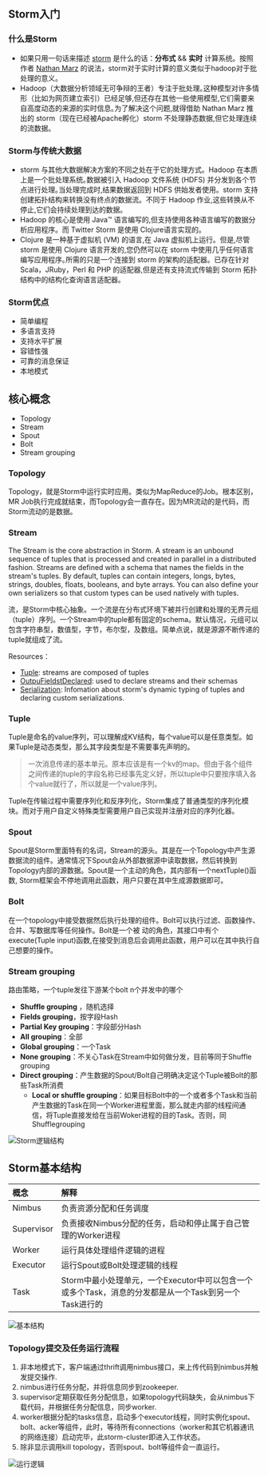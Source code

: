 ## Storm入门



### 什么是Storm

- 如果只用一句话来描述 [storm](http://storm.apache.org/) 是什么的话：**分布式** && **实时** 计算系统。按照作者 [Nathan Marz](http://nathanmarz.com/) 的说法，storm对于实时计算的意义类似于hadoop对于批处理的意义。
- Hadoop（大数据分析领域无可争辩的王者）专注于批处理｡这种模型对许多情形（比如为网页建立索引）已经足够,但还存在其他一些使用模型,它们需要来自高度动态的来源的实时信息｡为了解决这个问题,就得借助 Nathan Marz 推出的 storm（现在已经被Apache孵化）storm 不处理静态数据,但它处理连续的流数据。



### Storm与传统大数据

- storm 与其他大数据解决方案的不同之处在于它的处理方式。Hadoop 在本质上是一个批处理系统｡数据被引入 Hadoop 文件系统 (HDFS) 并分发到各个节点进行处理｡当处理完成时,结果数据返回到 HDFS 供始发者使用。storm 支持创建拓扑结构来转换没有终点的数据流。不同于 Hadoop 作业,这些转换从不停止,它们会持续处理到达的数据。
- Hadoop 的核心是使用 Java™ 语言编写的,但支持使用各种语言编写的数据分析应用程序。而 Twitter Storm 是使用 Clojure语言实现的。
- Clojure 是一种基于虚拟机 (VM) 的语言,在 Java 虚拟机上运行。但是,尽管 storm 是使用 Clojure 语言开发的,您仍然可以在 storm 中使用几乎任何语言编写应用程序｡所需的只是一个连接到 storm 的架构的适配器。已存在针对 Scala，JRuby，Perl 和 PHP 的适配器,但是还有支持流式传输到 Storm 拓扑结构中的结构化查询语言适配器。



### Storm优点

- 简单编程
- 多语言支持
- 支持水平扩展
- 容错性强
- 可靠的消息保证
- 本地模式



## 核心概念



- Topology
- Stream
- Spout
- Bolt
- Stream grouping





### Topology

Topology，就是Storm中运行实时应用。类似为MapReduce的Job。根本区别，MR Job执行完成就结束，而Topology会一直存在。因为MR流动的是代码，而Storm流动的是数据。



### Stream

The Stream is the core abstraction in Storm. A stream is an unbound sequence of tuples that is processed and created in parallel in a distributed fashion. Streams are defined with a schema that names the fields in the stream's tuples. By default, tuples can contain integers, longs, bytes, strings, doubles, floats, booleans, and byte arrays. You can also define your own serializers so that custom types can be used natively with tuples.



流，是Storm中核心抽象。一个流是在分布式环境下被并行创建和处理的无界元组（tuple）序列。一个Stream中的tuple都有固定的schema。默认情况，元组可以包含字符串型，数值型，字节，布尔型，及数组。简单点说，就是源源不断传递的tuple就组成了流。

Resources：

- [Tuple](http://storm.apache.org/releases/1.0.2/javadocs/org/apache/storm/tuple/Tuple.html): streams are composed of tuples
- [OutpuFieldstDeclared](http://storm.apache.org/releases/1.0.2/javadocs/org/apache/storm/topology/OutputFieldsDeclarer.html): used to declare streams and their schemas
- [Serialization](http://storm.apache.org/releases/1.0.2/Serialization.html): Infomation about storm's dynamic typing of tuples and declaring custom serializations.



### Tuple

Tuple是命名的value序列，可以理解成KV结构，每个value可以是任意类型。如果Tuple是动态类型，那么其字段类型是不需要事先声明的。

> 一次消息传递的基本单元。原本应该是有一个kv的map。但由于各个组件之间传递的tuple的字段名称已经事先定义好，所以tuple中只要按序填入各个value就行了，所以就是一个value序列。

Tuple在传输过程中需要序列化和反序列化，Storm集成了普通类型的序列化模块。而对于用户自定义特殊类型需要用户自己实现并注册对应的序列化器。



### Spout

Spout是Storm里面特有的名词，Stream的源头。其是在一个Topology中产生源数据流的组件。通常情况下Spout会从外部数据源中读取数据，然后转换到Topology内部的源数据。Spout是一个主动的角色，其内部有一个nextTuple()函数, Storm框架会不停地调用此函数，用户只要在其中生成源数据即可。



### Bolt

在一个topology中接受数据然后执行处理的组件。Bolt可以执行过滤、函数操作、合并、写数据库等任何操作。Bolt是一个被 动的角色，其接口中有个execute(Tuple input)函数,在接受到消息后会调用此函数，用户可以在其中执行自己想要的操作。



### Stream grouping

路由策略，一个tuple发往下游某个bolt n个并发中的哪个

- **Shuffle grouping**	，随机选择
- **Fields grouping**，按字段Hash
- **Partial Key grouping**：字段部分Hash
- **All grouping**：全部
- **Global grouping**：一个Task
- **None grouping**：不关心Task在Stream中如何做分发，目前等同于Shuffle grouping
- **Direct grouping**：产生数据的Spout/Bolt自己明确决定这个Tuple被Bolt的那些Task所消费
  - **Local or shuffle grouping**：如果目标Bolt中的一个或者多个Task和当前产生数据的Task在同一个Worker进程里面，那么就走内部的线程间通信，将Tuple直接发给在当前Woker进程的目的Task。否则，同Shufflegrouping





![Storm逻辑结构](./img/Storm逻辑结构.jpg)





## Storm基本结构



| 概念         | 解释                                       |
| :--------- | :--------------------------------------- |
| Nimbus     | 负责资源分配和任务调度                              |
| Supervisor | 负责接收Nimbus分配的任务，启动和停止属于自己管理的Worker进程     |
| Worker     | 运行具体处理组件逻辑的进程                            |
| Executor   | 运行Spout或Bolt处理逻辑的线程                      |
| Task       | Storm中最小处理单元，一个Executor中可以包含一个或多个Task，消息的分发都是从一个Task到另一个Task进行的 |



 ![基本结构](./img/基本结构.png)







### Topology提交及任务运行流程

1. 非本地模式下，客户端通过thrift调用nimbus接口，来上传代码到nimbus并触发提交操作.
2. nimbus进行任务分配，并将信息同步到zookeeper.
3. supervisor定期获取任务分配信息，如果topology代码缺失，会从nimbus下载代码，并根据任务分配信息，同步worker.
4. worker根据分配的tasks信息，启动多个executor线程，同时实例化spout、bolt、acker等组件，此时，等待所有connections（worker和其它机器通讯的网络连接）启动完毕，此storm-cluster即进入工作状态。
5. 除非显示调用kill topology，否则spout、bolt等组件会一直运行。



 ![运行逻辑](./img/运行逻辑.jpg)

